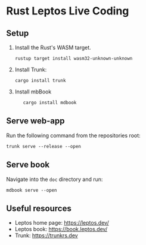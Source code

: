 # Rust Leptos Live Coding

## Setup

1. Install the Rust's WASM target.
    ```shell
    rustup target install wasm32-unknown-unknown
    ```

2. Install Trunk:
    ```shell
    cargo install trunk
    ```

3. Install mbBook
   ```shell
      cargo install mdbook
   ```

## Serve web-app

Run the following command from the repositories root:

```shell
trunk serve --release --open
```

## Serve book

Navigate into the `doc` directory and run:

```shell
mdbook serve --open
```

## Useful resources

- Leptos home page: https://leptos.dev/
- Leptos book: https://book.leptos.dev/
- Trunk: https://trunkrs.dev
